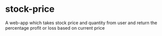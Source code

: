 # stock-price
 A web-app which takes stock price and quantity from user and return the percentage profit or loss based on current price
